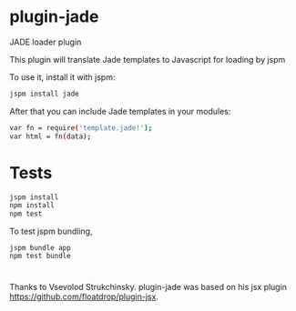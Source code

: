 plugin-jade
===========

JADE loader plugin

This plugin will translate Jade templates to Javascript for loading by jspm

To use it, install it with jspm:
```bash
jspm install jade
```
After that you can include Jade templates in your modules:
```bash
var fn = require('template.jade!');
var html = fn(data);
```
# Tests

```bash
jspm install
npm install
npm test
```

To test jspm bundling,
```
jspm bundle app
npm test bundle
```

#
Thanks to Vsevolod Strukchinsky. plugin-jade was based on his jsx plugin https://github.com/floatdrop/plugin-jsx. 
